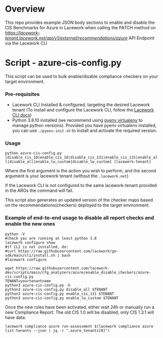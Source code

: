 # Overview

This repo provides example JSON body sections to enable and disable the CIS Benchmarks for Azure in Lacework when calling the PATCH method on *https://lacework-tenant.lacework.net/api/v1/external/recommendations/azure* API Endpoint via the Lacework CLI

# Script - azure-cis-config.py
This script can be used to bulk enable/disable compliance checkers on your target environment.

### Pre-requisites
- Lacework CLI Installed & configured, targeting the desired Lacework tenant (To install and configure the Lacework CLI, follow the [Lacework CLI docs](https://github.com/lacework/go-sdk/wiki/CLI-Documentation#installation))
- Python 3.8.10 installed (we recommend using [pyenv virtualenv](https://github.com/pyenv/pyenv-virtualenv) to manage python versions).
  Provided you have pyenv virtualenv installed, you can use `./pyenv-init.sh` to install and activate the required version.
### Usage

`python azure-cis-config.py [disable_cis_10|enable_cis_10|disable_cis_131|enable_cis_131|enable_all|disable_all|enable_lw_custom|disable_lw_custom] [lacework-tenant]`

Where the first argument is the action you wish to perform, and the second argument is your lacework tenant (without the `.lacework.net`)

If the Lacework CLI is not configured to the same lacework-tenant provided in the ARGs the command will fail.

This script also generates an updated version of the checker maps based on the recommendations(checkers) deployed to the target environment.

### Example of end-to-end usage to disable all report checks and enable the new ones

```
python -V
#check you are running at least python 3.8
lacework configure show
#if CLI is not installed, do: 
#curl https://raw.githubusercontent.com/lacework/go-sdk/main/cli/install.sh | bash
#lacework configure

wget https://raw.githubusercontent.com/lacework-dev/scripts/main/cfg_analyzers/azure/enable_disable_checkers/azure-cis-config.py
TENANT=yourtenantname
python3 azure-cis-config.py -h
python3 azure-cis-config.py disable_all $TENANT
python3 azure-cis-config.py enable_cis_131 $TENANT
python3 azure-cis-config.py enable_lw_custom $TENANT
```

Once the new rules have been activated, either wait 24h or manually run a new Compliance Report. The old CIS 1.0 will be disabled, only CIS 1.3.1 will have data.
```
lacework compliance azure run-assessment $(lacework compliance azure list-tenants --json | jq -r ".azure_tenants[0]")
```
